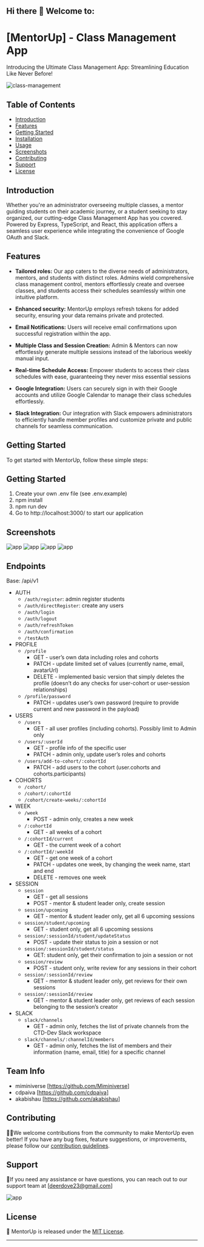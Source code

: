 ## Hi there 👋 Welcome to:

# [MentorUp] - Class Management App

Introducing the Ultimate Class Management App: Streamlining Education Like Never Before!

<div>
<img src="" alt="class-management"  />
</div>

## Table of Contents

- [Introduction](#introduction)
- [Features](#features)
- [Getting Started](#getting-started)
- [Installation](#installation)
- [Usage](#usage)
- [Screenshots](#screenshots)
- [Contributing](#contributing)
- [Support](#support)
- [License](#license)

## Introduction

Whether you're an administrator overseeing multiple classes, a mentor guiding students on their academic journey, or a student seeking to stay organized, our cutting-edge Class Management App has you covered. Powered by Express, TypeScript, and React, this application offers a seamless user experience while integrating the convenience of Google OAuth and Slack.

## Features

- **Tailored roles:** Our app caters to the diverse needs of administrators, mentors, and students with distinct roles. Admins wield comprehensive class management control, mentors effortlessly create and oversee classes, and students access their schedules seamlessly within one intuitive platform.

- **Enhanced security:** MentorUp employs refresh tokens for added security, ensuring your data remains private and protected.

- **Email Notifications:** Users will receive email confirmations upon successful registration within the app.

- **Multiple Class and Session Creation:** Admin & Mentors can now effortlessly generate multiple sessions instead of the laborious weekly manual input.

- **Real-time Schedule Access:** Empower students to access their class schedules with ease, guaranteeing they never miss essential sessions

- **Google Integration:**
  Users can securely sign in with their Google accounts and utilize Google Calendar to manage their class schedules effortlessly.
- **Slack Integration:**
  Our integration with Slack empowers administrators to efficiently handle member profiles and customize private and public channels for seamless communication.

## Getting Started

To get started with MentorUp, follow these simple steps:

## Getting Started

1. Create your own .env file (see .env.example)
2. npm install
3. npm run dev
4. Go to http://localhost:3000/ to start our application

## Screenshots

<div>
<img src="" alt="app"  />
<img src="" alt="app"  />
<img src="" alt="app"  />
<img src="" alt="app"  />
</div>

## Endpoints

Base: /api/v1

- AUTH
  - `/auth/register`: admin register students
  - `/auth/directRegister`: create any users
  - `/auth/login`
  - `/auth/logout`
  - `/auth/refreshToken`
  - `/auth/confirmation`
  - `/testAuth`
- PROFILE
  - `/profile`
    - GET - user’s own data including roles and cohorts
    - PATCH - update limited set of values (currently name, email, avatarUrl)
    - DELETE - implemented basic version that simply deletes the profile (doesn’t do any checks for user-cohort or user-session relationships)
  - `/profile/password`
    - PATCH - updates user’s own password (require to provide current and new password in the payload)
- USERS
  - `/users`
    - GET - all user profiles (including cohorts). Possibly limit to Admin only
  - `/users/:userId`
    - GET - profile info of the specific user
    - PATCH - admin only, update user’s roles and cohorts
  - `/users/add-to-cohort/:cohortId`
    - PATCH - add users to the cohort (user.cohorts and cohorts.participants)
- COHORTS
  - `/cohort/`
  - `/cohort/:cohortId`
  - `/cohort/create-weeks/:cohortId`
- WEEK
  - `/week`
    - POST - admin only, creates a new week
  - `/:cohortId`
    - GET - all weeks of a cohort
  - `/:cohortId/current`
    - GET - the current week of a cohort
  - `/:cohortId/:weekId`
    - GET - get one week of a cohort
    - PATCH - updates one week, by changing the week name, start and end
    - DELETE - removes one week
- SESSION
  - `session`
    - GET - get all sessions
    - POST - mentor & student leader only, create session
  - `session/upcoming`
    - GET - mentor & student leader only, get all 6 upcoming sessions
  - `session/student/upcoming`
    - GET - student only, get all 6 upcoming sessions
  - `session/:sessionId/student/updateStatus`
    - POST - update their status to join a session or not
  - `session/:sessionId/student/status`
    - GET: student only, get their confirmation to join a session or not
  - `session/review`
    - POST - student only, write review for any sessions in their cohort
  - `session/:sessionId/review`
    - GET - mentor & student leader only, get reviews for their own sessions
  - `session/:sessionId/review`
    - GET - mentor & student leader only, get reviews of each session belonging to the session’s creator
- SLACK
  - `slack/channels`
    - GET - admin only, fetches the list of private channels from the CTD-Dev Slack workspace
  - `slack/channels/:channelId/members`
    - GET - admin only, fetches the list of members and their information (name, email, title) for a specific channel

## Team Info

- miminiverse [https://github.com/Miminiverse]
- cdpaiva [https://github.com/cdpaiva]
- akabishau [https://github.com/akabishau]

## Contributing

👩‍💻We welcome contributions from the community to make MentorUp even better! If you have any bug fixes, feature suggestions, or improvements, please follow our [contribution guidelines](CONTRIBUTING.md).

## Support

🍿If you need any assistance or have questions, you can reach out to our support team at [deerdove23@gmail.com]

<div>
<img src="https://www.educatorstechnology.com/wp-content/webp-express/webp-images/uploads/2023/05/Best-Tools-and-Apps-to-help-you-manage-your-class-1.png.webp" alt="app"  />
</div>

## License

🧙
MentorUp is released under the [MIT License](LICENSE).

---
